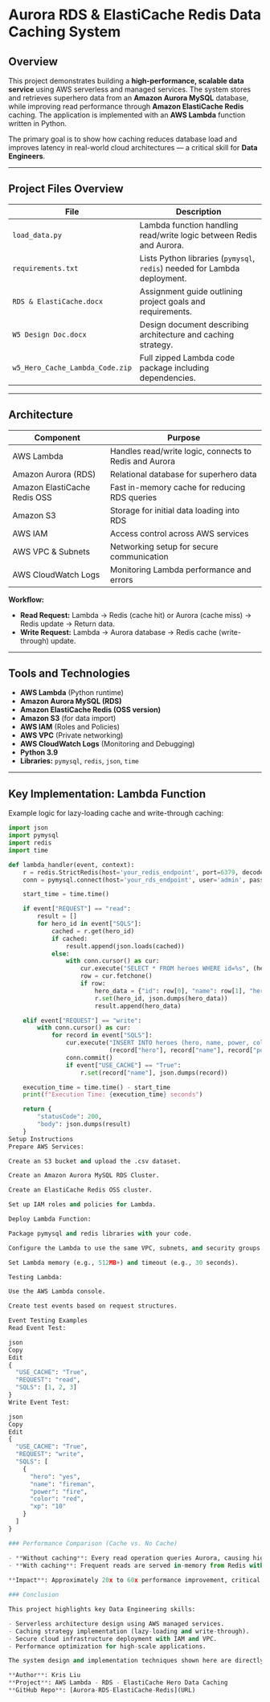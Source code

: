 # Aurora RDS & ElastiCache Redis Data Caching System

## Overview
This project demonstrates building a **high-performance, scalable data service** using AWS serverless and managed services. The system stores and retrieves superhero data from an **Amazon Aurora MySQL** database, while improving read performance through **Amazon ElastiCache Redis** caching. The application is implemented with an **AWS Lambda** function written in Python.

The primary goal is to show how caching reduces database load and improves latency in real-world cloud architectures — a critical skill for **Data Engineers**.

---

## Project Files Overview

| File | Description |
| --- | --- |
| `load_data.py` | Lambda function handling read/write logic between Redis and Aurora. |
| `requirements.txt` | Lists Python libraries (`pymysql`, `redis`) needed for Lambda deployment. |
| `RDS & ElastiCache.docx` | Assignment guide outlining project goals and requirements. |
| `W5 Design Doc.docx` | Design document describing architecture and caching strategy. |
| `w5_Hero_Cache_Lambda_Code.zip` | Full zipped Lambda code package including dependencies. |

---

## Architecture

| Component | Purpose |
| --- | --- |
| AWS Lambda | Handles read/write logic, connects to Redis and Aurora |
| Amazon Aurora (RDS) | Relational database for superhero data |
| Amazon ElastiCache Redis OSS | Fast in-memory cache for reducing RDS queries |
| Amazon S3 | Storage for initial data loading into RDS |
| AWS IAM | Access control across AWS services |
| AWS VPC & Subnets | Networking setup for secure communication |
| AWS CloudWatch Logs | Monitoring Lambda performance and errors |

**Workflow:**
- **Read Request:** Lambda → Redis (cache hit) or Aurora (cache miss) → Redis update → Return data.
- **Write Request:** Lambda → Aurora database → Redis cache (write-through) update.

---

## Tools and Technologies

- **AWS Lambda** (Python runtime)
- **Amazon Aurora MySQL (RDS)**
- **Amazon ElastiCache Redis (OSS version)**
- **Amazon S3** (for data import)
- **AWS IAM** (Roles and Policies)
- **AWS VPC** (Private networking)
- **AWS CloudWatch Logs** (Monitoring and Debugging)
- **Python 3.9**
- **Libraries:** `pymysql`, `redis`, `json`, `time`

---

## Key Implementation: Lambda Function

Example logic for lazy-loading cache and write-through caching:

```python
import json
import pymysql
import redis
import time

def lambda_handler(event, context):
    r = redis.StrictRedis(host='your_redis_endpoint', port=6379, decode_responses=True)
    conn = pymysql.connect(host='your_rds_endpoint', user='admin', password='your_password', db='your_db')

    start_time = time.time()

    if event["REQUEST"] == "read":
        result = []
        for hero_id in event["SQLS"]:
            cached = r.get(hero_id)
            if cached:
                result.append(json.loads(cached))
            else:
                with conn.cursor() as cur:
                    cur.execute("SELECT * FROM heroes WHERE id=%s", (hero_id,))
                    row = cur.fetchone()
                    if row:
                        hero_data = {"id": row[0], "name": row[1], "hero": row[2], "power": row[3], "xp": row[4], "color": row[5]}
                        r.set(hero_id, json.dumps(hero_data))
                        result.append(hero_data)

    elif event["REQUEST"] == "write":
        with conn.cursor() as cur:
            for record in event["SQLS"]:
                cur.execute("INSERT INTO heroes (hero, name, power, color, xp) VALUES (%s, %s, %s, %s, %s)",
                            (record["hero"], record["name"], record["power"], record["color"], record["xp"]))
                conn.commit()
                if event["USE_CACHE"] == "True":
                    r.set(record["name"], json.dumps(record))

    execution_time = time.time() - start_time
    print(f"Execution Time: {execution_time} seconds")

    return {
        "statusCode": 200,
        "body": json.dumps(result)
    }
Setup Instructions
Prepare AWS Services:

Create an S3 bucket and upload the .csv dataset.

Create an Amazon Aurora MySQL RDS Cluster.

Create an ElastiCache Redis OSS cluster.

Set up IAM roles and policies for Lambda.

Deploy Lambda Function:

Package pymysql and redis libraries with your code.

Configure the Lambda to use the same VPC, subnets, and security groups as RDS and Redis.

Set Lambda memory (e.g., 512MB+) and timeout (e.g., 30 seconds).

Testing Lambda:

Use the AWS Lambda console.

Create test events based on request structures.

Event Testing Examples
Read Event Test:

json
Copy
Edit
{
  "USE_CACHE": "True",
  "REQUEST": "read",
  "SQLS": [1, 2, 3]
}
Write Event Test:

json
Copy
Edit
{
  "USE_CACHE": "True",
  "REQUEST": "write",
  "SQLS": [
    {
      "hero": "yes",
      "name": "fireman",
      "power": "fire",
      "color": "red",
      "xp": "10"
    }
  ]
}

### Performance Comparison (Cache vs. No Cache)

- **Without caching**: Every read operation queries Aurora, causing higher latency (~100-300ms).
- **With caching**: Frequent reads are served in-memory from Redis with latency under 5ms.
  
**Impact**: Approximately 20x to 60x performance improvement, critical for scalable backend systems.

### Conclusion

This project highlights key Data Engineering skills:

- Serverless architecture design using AWS managed services.
- Caching strategy implementation (lazy-loading and write-through).
- Secure cloud infrastructure deployment with IAM and VPC.
- Performance optimization for high-scale applications.

The system design and implementation techniques shown here are directly applicable to real-world, production-grade cloud data pipelines.

**Author**: Kris Liu  
**Project**: AWS Lambda - RDS - ElastiCache Hero Data Caching  
**GitHub Repo**: [Aurora-RDS-ElastiCache-Redis](URL)
